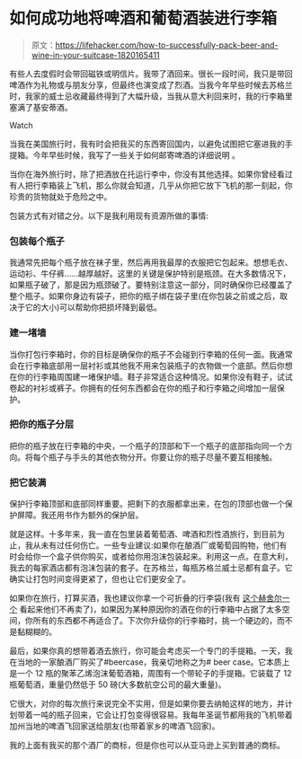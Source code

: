 # 如何成功地将啤酒和葡萄酒装进行李箱

> 原文：<https://lifehacker.com/how-to-successfully-pack-beer-and-wine-in-your-suitcase-1820165411>

有些人去度假时会带回磁铁或明信片。我带了酒回来。很长一段时间，我只是带回啤酒作为礼物或与朋友分享，但最终也演变成了烈酒。当我今年早些时候去苏格兰时，我家的威士忌收藏最终得到了大幅升级，当我从意大利回来时，我的行李箱里塞满了基安蒂酒。

Watch

当我在美国旅行时，我有时会把我买的东西寄回国内，以避免试图把它塞进我的手提箱。今年早些时候，我写了一些关于如何邮寄啤酒的详细说明 。

当你在海外旅行时，除了把酒放在托运行李中，你没有其他选择。如果你曾经看过有人把行李箱装上飞机，那么你就会知道，几乎从你把它放下飞机的那一刻起，你珍贵的货物就处于危险之中。

包装方式有对错之分。以下是我利用现有资源所做的事情:

### 包装每个瓶子

我通常先把每个瓶子放在袜子里，然后再用我最厚的衣服把它包起来。想想毛衣、运动衫、牛仔裤……越厚越好。这里的关键是保护特别是瓶颈。在大多数情况下，如果瓶子破了，那是因为瓶颈破了。要特别注意这一部分，同时确保你已经覆盖了整个瓶子。如果你身边有袋子，把你的瓶子绑在袋子里(在你包装之前或之后，取决于它的大小)可以帮助你把损坏降到最低。

### 建一堵墙

当你打包行李箱时，你的目标是确保你的瓶子不会碰到行李箱的任何一面。我通常会在行李箱底部用一层衬衫或其他我不用来包装瓶子的衣物做一个底部。然后你想在你的行李箱周围建一堵保护墙。鞋子非常适合这种情况。如果你没有鞋子，试试卷起的衬衫或裤子。你拥有的任何东西都会在你的瓶子和行李箱之间增加一层保护。

### 把你的瓶子分层

把你的瓶子放在行李箱的中央，一个瓶子的顶部和下一个瓶子的底部指向同一个方向。将每个瓶子与手头的其他衣物分开。你要让你的瓶子尽量不要互相接触。

### 把它装满

保护行李箱顶部和底部同样重要。把剩下的衣服都拿出来，在包的顶部也做一个保护屏障。我还用书作为额外的保护层。

就是这样。十多年来，我一直在包里装着葡萄酒、啤酒和烈性酒旅行，到目前为止，我从未有过任何伤亡。一些专业建议:如果你在酿酒厂或葡萄园购物，他们有时会给你一个盒子供你购买，或者给你用泡沫包装起来。利用这一点。在意大利，我去的每家酒店都有泡沫包装的套子。在苏格兰，每瓶苏格兰威士忌都有盒子。它确实让打包时间变得更紧了，但也让它们更安全了。

如果你在旅行，打算买酒，我也建议你拿一个可折叠的行李袋(我有 [这个赫舍尔一个](https://www.zappos.com/marty/p/herschel-supply-co-packable-duffle-black/product/8648930/color/3?ef_id=WAPQCgAAANGhdlKR%3A20171106002651%3As) 看起来他们不再卖了)，如果因为某种原因你的酒在你的行李箱中占据了太多空间，你所有的东西都不再适合了。下次你升级你的行李箱时，挑一个硬边的，而不是黏糊糊的。

最后，如果你真的想带着酒去旅行，你可能会考虑买一个专门的手提箱。一天，我在当地的一家酿酒厂购买了#beercase，我亲切地称之为# beer case。它本质上是一个 12 瓶的聚苯乙烯泡沫葡萄酒箱，周围有一个带轮子的手提箱。它装载了 12 瓶葡萄酒，重量仍然低于 50 磅(大多数航空公司的最大重量)。

它很大，对你的每次旅行来说完全不实用，但是如果你要去纳帕这样的地方，并计划带着一吨的瓶子回来，它会让打包变得很容易。我每年圣诞节都用我的飞机带着加州当地的啤酒飞回家送给朋友(也带着家乡的啤酒飞回家)。

我的上面有我买的那个酒厂的商标，但是你也可以从亚马逊上买到普通的商标。
